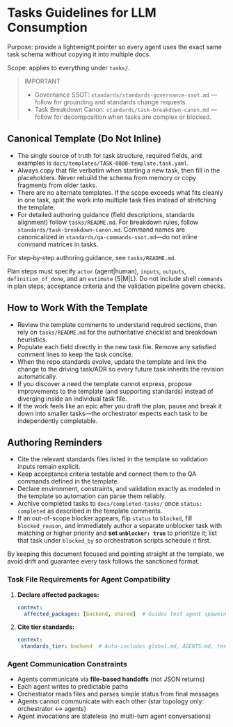 # Tasks Guidelines for LLM Consumption

Purpose: provide a lightweight pointer so every agent uses the exact same task schema without copying it into multiple docs.

Scope: applies to everything under `tasks/`.

> IMPORTANT
> - Governance SSOT: `standards/standards-governance-ssot.md` — follow for grounding and standards change requests.
> - Task Breakdown Canon: `standards/task-breakdown-canon.md` — follow for decomposition when tasks are complex or blocked.

## Canonical Template (Do Not Inline)
- The single source of truth for task structure, required fields, and examples is `docs/templates/TASK-0000-template.task.yaml`.
- Always copy that file verbatim when starting a new task, then fill in the placeholders. Never rebuild the schema from memory or copy fragments from older tasks.
- There are no alternate templates. If the scope exceeds what fits cleanly in one task, split the work into multiple task files instead of stretching the template.
- For detailed authoring guidance (field descriptions, standards alignment) follow `tasks/README.md`. For breakdown rules, follow `standards/task-breakdown-canon.md`. Command names are canonicalized in `standards/qa-commands-ssot.md`—do not inline command matrices in tasks.

For step‑by‑step authoring guidance, see `tasks/README.md`.

Plan steps must specify `actor` (agent|human), `inputs`, `outputs`, `definition_of_done`, and an `estimate` (S|M|L). Do not include shell `commands` in plan steps; acceptance criteria and the validation pipeline govern checks.

## How to Work With the Template
- Review the template comments to understand required sections, then rely on `tasks/README.md` for the authoritative checklist and breakdown heuristics.
- Populate each field directly in the new task file. Remove any satisfied comment lines to keep the task concise.
- When the repo standards evolve, update the template and link the change to the driving task/ADR so every future task inherits the revision automatically.
- If you discover a need the template cannot express, propose improvements to the template (and supporting standards) instead of diverging inside an individual task file.
- If the work feels like an epic after you draft the plan, pause and break it down into smaller tasks—the orchestrator expects each task to be independently completable.

## Authoring Reminders
- Cite the relevant standards files listed in the template so validation inputs remain explicit.
- Keep acceptance criteria testable and connect them to the QA commands defined in the template.
- Declare environment, constraints, and validation exactly as modeled in the template so automation can parse them reliably.
- Archive completed tasks to `docs/completed-tasks/` once `status: completed` as described in the template comments.
- If an out-of-scope blocker appears, flip `status` to `blocked`, fill `blocked_reason`, and immediately author a separate unblocker task with matching or higher priority and **set `unblocker: true`** to prioritize it; list that task under `blocked_by` so orchestration scripts schedule it first.

By keeping this document focused and pointing straight at the template, we avoid drift and guarantee every task follows the sanctioned format.


### Task File Requirements for Agent Compatibility

1. **Declare affected packages:**
   ```yaml
   context:
     affected_packages: [backend, shared]  # Guides test agent spawning
   ```

2. **Cite tier standards:**
   ```yaml
   context:
    standards_tier: backend  # Auto-includes global.md, AGENTS.md, testing-standards.md; commands in qa-commands-ssot.md
   ```

### Agent Communication Constraints

- Agents communicate via **file-based handoffs** (not JSON returns)
- Each agent writes to predictable paths
- Orchestrator reads files and parses simple status from final messages
- Agents cannot communicate with each other (star topology only: orchestrator ↔ agents)
- Agent invocations are stateless (no multi-turn agent conversations)
